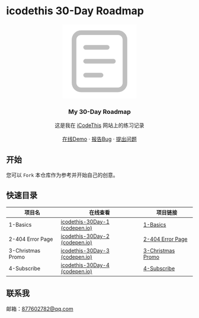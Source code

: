 # icodethis 30-Day Roadmap

<p align="center">
  <a href="https://github.com/LY220214/icodethis-roadmap-30">
	<img src="images/icon.png"/>
  </a>


  <h3 align="center">My 30-Day Roadmap</h3>
  <p align="center">
    这是我在 <a href="https://icodethis.com/yangsf">iCodeThis</a> 网站上的练习记录
    <br />
    <br />
    <a href="https://codepen.io/LY220214">在线Demo</a>
    ·
    <a href="https://github.com/LY220214/icodethis-roadmap-30/issues">报告Bug</a>
    ·
    <a href="https://github.com/LY220214/icodethis-roadmap-30/issues">提出问题</a>
  </p>



## 开始

您可以 `Fork` 本仓库作为参考并开始自己的创意。



## 快速目录

| 项目名            | 在线查看                                                     | 项目链接                                 |
| ----------------- | ------------------------------------------------------------ | ---------------------------------------- |
| 1-Basics          | [icodethis-30Day-1 (codepen.io)](https://codepen.io/LY220214/full/jOoOpMw) | [1-Basics](1-Basics)                     |
| 2-404 Error Page  | [icodethis-30Day-2 (codepen.io)](https://codepen.io/LY220214/full/wvbvxoo) | [2-404 Error Page](2-404%20Error%20Page) |
| 3-Christmas Promo | [icodethis-30Day-3 (codepen.io)](https://codepen.io/LY220214/full/wvbBaba) | [3-Christmas Promo](3-Christmas%20Promo) |
| 4-Subscribe       | [icodethis-30Day-4 (codepen.io)](https://codepen.io/LY220214/full/dyEPJRX) | [4-Subscribe](4-Subscribe)               |



## 联系我

邮箱：877602782@qq.com